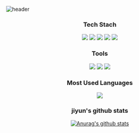 ![header](https://capsule-render.vercel.app/api?type=Cylinder&color=auto&text=♥WELCOME♥&fontSize=30&fontColor=ffffff)

<div align=center>
 <h3> Tech Stach </h3>
  <img src="https://img.shields.io/badge/React-61DAFB?style=flat&logo=React&logoColor=white"/>
  <img src="https://img.shields.io/badge/JavaScript-F7DF1E?style=flat&logo=JavaScript&logoColor=white"/>
 <img src="https://img.shields.io/badge/MySQL-4479A1?style=style=flat&logo=MySQL&logoColor=white">
 <img src="https://img.shields.io/badge/HTML5-E34F26?style=style=flat&logo=HTML5&logoColor=white">
  <img src="https://img.shields.io/badge/CSS3-1572B6?style=style=flat&logo=CSS3&logoColor=white">

 
 
  <h3> Tools </h3>
 <img src="https://img.shields.io/badge/Eclipse%20IDE-2C2255.svg?&style=for-the-badge&logo=Eclipse%20IDE&logoColor=white"/>
<img src="https://img.shields.io/badge/Visual%20Studio%20Code-007ACC.svg?&style=for-the-badge&logo=Visual%20Studio%20Code&logoColor=white"/>
<img src="https://img.shields.io/badge/Android%20Studio-3DDC84.svg?&style=for-the-badge&logo=Android%20Studio&logoColor=white"/>
 
 <h3>Most Used Languages</h3>
 <img src="https://github-readme-stats.vercel.app/api/top-langs/?username=hijiyun&layout=compact"/>
 
<h3>jiyun's github stats</h3>
 
[![Anurag's github stats](https://github-readme-stats.vercel.app/api?username=hijiyun)](https://github.com/hijiyun/github-readme-stats)
